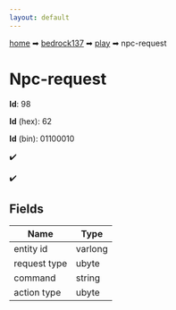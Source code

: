 ```yaml
---
layout: default
---
```


[home](/) ➡ [bedrock137](/protocol/bedrock137) ➡ [play](/protocol/bedrock137/play) ➡ npc-request

# Npc-request

**Id**: 98

**Id** (hex): 62

**Id** (bin): 01100010

✔️

✔️

## Fields

Name | Type
---|---
entity id | varlong
request type | ubyte
command | string
action type | ubyte

